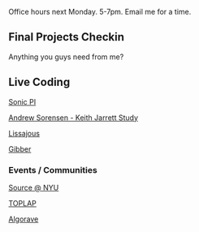 Office hours next Monday. 5-7pm. Email me for a time.  

## Final Projects Checkin

Anything you guys need from me?

## Live Coding

[Sonic PI](http://sonic-pi.net/)

[Andrew Sorensen - Keith Jarrett Study](https://vimeo.com/2433947)

[Lissajous](https://github.com/kylestetz/lissajous)

[Gibber](http://gibber.mat.ucsb.edu/)

### Events / Communities

[Source @ NYU](http://source2016.com/)

[TOPLAP](http://toplap.org/)

[Algorave](http://algorave.com/)